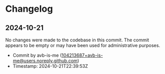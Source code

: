 

  # Changelog

## 2024-10-21

No changes were made to the codebase in this commit. The commit appears to be empty or may have been used for administrative purposes.

- Commit by avb-is-me (104213687+avb-is-me@users.noreply.github.com)
- Timestamp: 2024-10-21T22:39:53Z

  